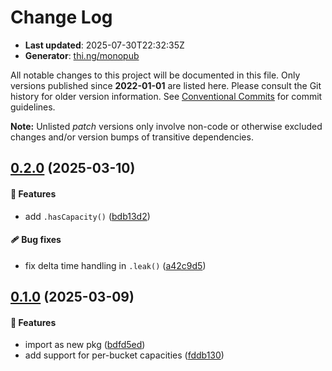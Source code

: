 # Change Log

- **Last updated**: 2025-07-30T22:32:35Z
- **Generator**: [thi.ng/monopub](https://thi.ng/monopub)

All notable changes to this project will be documented in this file.
Only versions published since **2022-01-01** are listed here.
Please consult the Git history for older version information.
See [Conventional Commits](https://conventionalcommits.org/) for commit guidelines.

**Note:** Unlisted _patch_ versions only involve non-code or otherwise excluded changes
and/or version bumps of transitive dependencies.

## [0.2.0](https://github.com/thi-ng/umbrella/tree/@thi.ng/leaky-bucket@0.2.0) (2025-03-10)

#### 🚀 Features

- add `.hasCapacity()` ([bdb13d2](https://github.com/thi-ng/umbrella/commit/bdb13d2))

#### 🩹 Bug fixes

- fix delta time handling in `.leak()` ([a42c9d5](https://github.com/thi-ng/umbrella/commit/a42c9d5))

## [0.1.0](https://github.com/thi-ng/umbrella/tree/@thi.ng/leaky-bucket@0.1.0) (2025-03-09)

#### 🚀 Features

- import as new pkg ([bdfd5ed](https://github.com/thi-ng/umbrella/commit/bdfd5ed))
- add support for per-bucket capacities ([fddb130](https://github.com/thi-ng/umbrella/commit/fddb130))
